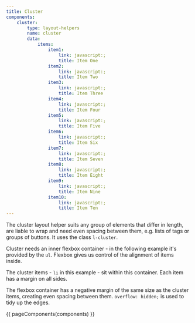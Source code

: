 ```yaml
---
title: Cluster
components:
    cluster:
        type: layout-helpers
        name: cluster
        data:
            items:
                item1:
                    link: javascript:;
                    title: Item One
                item2:
                    link: javascript:;
                    title: Item Two
                item3:
                    link: javascript:;
                    title: Item Three
                item4:
                    link: javascript:;
                    title: Item Four
                item5:
                    link: javascript:;
                    title: Item Five
                item6:
                    link: javascript:;
                    title: Item Six
                item7:
                    link: javascript:;
                    title: Item Seven
                item8:
                    link: javascript:;
                    title: Item Eight
                item9:
                    link: javascript:;
                    title: Item Nine
                item10:
                    link: javascript:;
                    title: Item Ten
---
```

The cluster layout helper suits any group of elements that differ in length, are liable to wrap and need even spacing between them, e.g. lists of tags or groups of buttons. It uses the class `l-cluster`.

Cluster needs an inner flexbox container - in the following example it's provided by the `ul`. Flexbox gives us control of the alignment of items inside.

The cluster items - `li` in this example - sit within this container. Each item has a margin on all sides.

The flexbox container has a negative margin of the same size as the cluster items, creating even spacing between them. `overflow: hidden;` is used to tidy up the edges.

{{ pageComponents(components) }}